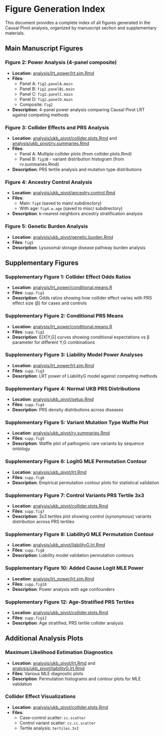 # Figure Generation Index

This document provides a complete index of all figures generated in the Causal Pivot analysis, organized by manuscript section and supplementary materials.

## Main Manuscript Figures

### Figure 2: Power Analysis (4-panel composite)

-   **Location**: [analysis/lrt_power/lrt.sim.Rmd](analysis/lrt_power/lrt.sim.Rmd)
-   **Files**:
    -   Panel A: `fig2.panelA.main`
    -   Panel B: `fig2.panelBi.main`
    -   Panel C: `fig2.panelC.main`
    -   Panel D: `fig2.panelD.main`
    -   Composite: `fig2`
-   **Description**: 4-panel power analysis comparing Causal Pivot LRT against competing methods

### Figure 3: Collider Effects and PRS Analysis

-   **Location**: [analysis/ukb_pivot/collider.plots.Rmd](analysis/ukb_pivot/collider.plots.Rmd) and [analysis/ukb_pivot/rv.summaries.Rmd](analysis/ukb_pivot/rv.summaries.Rmd)
-   **Files**:
    -   Panel A: Multiple collider plots (from collider.plots.Rmd)
    -   Panel B: `fig3B` - variant distribution histogram (from rv.summaries.Rmd)
-   **Description**: PRS tertile analysis and mutation type distributions

### Figure 4: Ancestry Control Analysis

-   **Location**: [analysis/ukb_pivot/ancestry.control.Rmd](analysis/ukb_pivot/ancestry.control.Rmd)
-   **Files**:
    -   Main: `fig4` (saved to main/ subdirectory)
    -   With age: `fig4.w.age` (saved to misc/ subdirectory)
-   **Description**: k-nearest neighbors ancestry stratification analysis

### Figure 5: Genetic Burden Analysis

-   **Location**: [analysis/ukb_pivot/genetic.burden.Rmd](analysis/ukb_pivot/genetic.burden.Rmd)
-   **Files**: `fig5`
-   **Description**: Lysosomal storage disease pathway burden analysis

## Supplementary Figures

### Supplementary Figure 1: Collider Effect Odds Ratios

-   **Location**: [analysis/lrt_power/conditional.means.R](analysis/lrt_power/conditional.means.R)
-   **Files**: `supp.fig1`
-   **Description**: Odds ratios showing how collider effect varies with PRS effect size (β) for cases and controls

### Supplementary Figure 2: Conditional PRS Means

-   **Location**: [analysis/lrt_power/conditional.means.R](analysis/lrt_power/conditional.means.R)
-   **Files**: `supp.fig2`
-   **Description**: E[X\|Y,G] curves showing conditional expectations vs β parameter for different Y,G combinations

### Supplementary Figure 3: Liability Model Power Analyses

-   **Location**: [analysis/lrt_power/lrt.sim.Rmd](analysis/lrt_power/lrt.sim.Rmd)
-   **Files**: `supp.fig3`
-   **Description**: LRT power of LiabilityG model against competing methods

### Supplementary Figure 4: Normal UKB PRS Distributions

-   **Location**: [analysis/ukb_pivot/setup.Rmd](analysis/ukb_pivot/setup.Rmd)
-   **Files**: `supp.fig4`
-   **Description**: PRS density distributions across diseases

### Supplementary Figure 5: Variant Mutation Type Waffle Plot

-   **Location**: [analysis/ukb_pivot/rv.summaries.Rmd](analysis/ukb_pivot/rv.summaries.Rmd)
-   **Files**: `supp.fig5`
-   **Description**: Waffle plot of pathogenic rare variants by sequence ontology

### Supplementary Figure 6: LogitG MLE Permutation Contour

-   **Location**: [analysis/ukb_pivot/lrt.Rmd](analysis/ukb_pivot/lrt.Rmd)
-   **Files**: `supp.fig6`
-   **Description**: Empirical permutation contour plots for statistical validation

### Supplementary Figure 7: Control Variants PRS Tertile 3x3

-   **Location**: [analysis/ukb_pivot/collider.plots.Rmd](analysis/ukb_pivot/collider.plots.Rmd)
-   **Files**: `supp.fig7`
-   **Description**: 3x3 tertiles plot showing control (synonymous) variants distribution across PRS tertiles

### Supplementary Figure 8: LiabilityG MLE Permutation Contour

-   **Location**: [analysis/ukb_pivot/liabilityG.lrt.Rmd](analysis/ukb_pivot/liabilityG.lrt.Rmd)
-   **Files**: `supp.fig8`
-   **Description**: Liability model validation permutation contours

### Supplementary Figure 10: Added Cause Logit MLE Power

-   **Location**: [analysis/lrt_power/lrt.sim.Rmd](analysis/lrt_power/lrt.sim.Rmd)
-   **Files**: `supp.fig10`
-   **Description**: Power analysis with age confounders

### Supplementary Figure 12: Age-Stratified PRS Tertiles

-   **Location**: [analysis/ukb_pivot/collider.plots.Rmd](analysis/ukb_pivot/collider.plots.Rmd)
-   **Files**: `supp.fig12`
-   **Description**: Age stratified, PRS tertile collider analysis

## Additional Analysis Plots

### Maximum Likelihood Estimation Diagnostics

-   **Location**: [analysis/ukb_pivot/lrt.Rmd](analysis/ukb_pivot/lrt.Rmd) and [analysis/ukb_pivot/liabilityG.lrt.Rmd](analysis/ukb_pivot/liabilityG.lrt.Rmd)
-   **Files**: Various MLE diagnostic plots
-   **Description**: Permutation histograms and contour plots for MLE validation

### Collider Effect Visualizations

-   **Location**: [analysis/ukb_pivot/collider.plots.Rmd](analysis/ukb_pivot/collider.plots.Rmd)
-   **Files**:
    -   Case-control scatter: `cc.scatter`
    -   Control variant scatter: `cv.cc.scatter`
    -   Tertile analysis: `tertiles.3x3`

